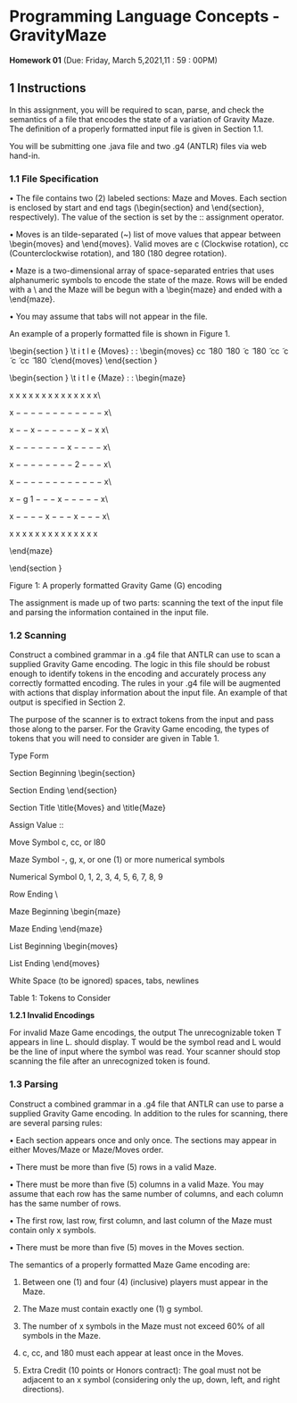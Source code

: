 # Programming Language Concepts - GravityMaze

**Homework 01** (Due: Friday, March 5,2021,11 : 59 : 00PM)

## 1 Instructions

In this assignment, you will be required to scan, parse, and check the semantics of a file that encodes the state of a variation of Gravity Maze. The definition of a properly formatted input file is given in Section 1.1.

You will be submitting one .java file and two .g4 (ANTLR) files via web hand-in.

### 1.1 File Specification

• The file contains two (2) labeled sections: Maze and Moves. Each section is enclosed by start and end tags (\begin{section} and \end{section}, respectively). The value of the section is set by the :: assignment operator.

• Moves is an tilde-separated (~) list of move values that appear between \begin{moves} and \end{moves}. Valid moves are c (Clockwise rotation), cc (Counterclockwise rotation), and 180 (180 degree rotation).

• Maze is a two-dimensional array of space-separated entries that uses alphanumeric symbols to encode the state of the maze. Rows will be ended with a \\ and the Maze will be begun with a \begin{maze} and ended with a \end{maze}.

• You may assume that tabs will not appear in the file.

An example of a properly formatted file is shown in Figure 1.

\begin{section } \t i t l e {Moves} : : \begin{moves} cc  ̃ 180  ̃ 180  ̃ c  ̃ 180  ̃ cc  ̃ c  ̃ c  ̃ cc  ̃ 180  ̃ c\end{moves} \end{section }

\begin{section } \t i t l e {Maze} : : \begin{maze}

x x x x x x x x x x x x x x\\

x − − − − − − − − − − − − x\\

x − − x − − − − − − x − x x\\

x − − − − − − − x − − − − x\\

x − − − − − − − − 2 − − − x\\

x − − − − − − − − − − − − x\\

x − g 1 − − − x − − − − − x\\

x − − − − x − − − x − − − x\\

x x x x x x x x x x x x x x

\end{maze}

\end{section }

Figure 1: A properly formatted Gravity Game (G) encoding

The assignment is made up of two parts: scanning the text of the input file and parsing the information contained in the input file.

### 1.2 Scanning

Construct a combined grammar in a .g4 file that ANTLR can use to scan a supplied Gravity Game encoding. The logic in this file should be robust enough to identify tokens in the encoding and accurately process any correctly formatted encoding. The rules in your .g4 file will be augmented with actions that display information about the input file. An example of that output is specified in Section 2.

The purpose of the scanner is to extract tokens from the input and pass those along to the parser. For the Gravity Game encoding, the types of tokens that you will need to consider are given in Table 1.

Type               Form

Section            Beginning \begin{section}

Section Ending     \end{section}

Section Title      \title{Moves} and \title{Maze}

Assign Value       ::

Move Symbol        c, cc, or l80

Maze Symbol        -, g, x, or one (1) or more numerical symbols

Numerical Symbol   0, 1, 2, 3, 4, 5, 6, 7, 8, 9

Row Ending         \\

Maze Beginning     \begin{maze}

Maze Ending        \end{maze}

List Beginning     \begin{moves}

List Ending        \end{moves}

White Space (to be ignored) spaces, tabs, newlines

Table 1: Tokens to Consider

**1.2.1 Invalid Encodings**

For invalid Maze Game encodings, the output The unrecognizable token T appears in line L. should display. T would be the symbol read and L would be the line of input where the symbol was read. Your scanner should stop scanning the file after an unrecognized token is found.

### 1.3 Parsing

Construct a combined grammar in a .g4 file that ANTLR can use to parse a supplied Gravity Game encoding. In addition to the rules for scanning, there are several parsing rules:

• Each section appears once and only once. The sections may appear in either Moves/Maze or Maze/Moves order.

• There must be more than five (5) rows in a valid Maze.

• There must be more than five (5) columns in a valid Maze. You may assume that each row has the same number of columns, and each column has the same number of rows.

• The first row, last row, first column, and last column of the Maze must contain only x symbols.

• There must be more than five (5) moves in the Moves section.

The semantics of a properly formatted Maze Game encoding are:

1. Between one (1) and four (4) (inclusive) players must appear in the Maze.

2. The Maze must contain exactly one (1) g symbol.

3. The number of x symbols in the Maze must not exceed 60% of all symbols in the Maze.

4. c, cc, and 180 must each appear at least once in the Moves.

5. Extra Credit (10 points or Honors contract): The goal must not be adjacent to an x symbol (considering only the up, down, left, and right directions).
